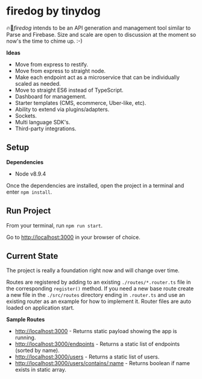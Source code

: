 # firedog by tinydog

🔥🐶_firedog_ intends to be an API generation and management tool similar to Parse and Firebase. Size and scale are open to discussion at the moment so now's the time to chime up.  :-)

**Ideas**
* Move from express to restify.
* Move from express to straight node.
* Make each endpoint act as a microservice that can be individually scaled as needed.
* Move to straight ES6 instead of TypeScript.
* Dashboard for management.
* Starter templates (CMS, ecommerce, Uber-like, etc).
* Ability to extend via plugins/adapters.
* Sockets.
* Multi language SDK's.
* Third-party integrations.

## Setup

**Dependencies**
* Node v8.9.4

Once the dependencies are installed, open the project in a terminal and enter ```npm install```.

## Run Project

From your terminal, run ```npm run start```.

Go to [http://localhost:3000](http://localhost:3000) in your browser of choice.

## Current State

The project is really a foundation right now and will change over time.

Routes are registered by adding to an existing ```./routes/*.router.ts``` file in the corresponding ```register()``` method. If you need a new base route create a new file in the ```./src/routes``` directory ending in ```.router.ts``` and use an existing router as an example for how to implement it. Router files are auto loaded on application start.

**Sample Routes**
* [http://localhost:3000](http://localhost:3000) - Returns static payload showing the app is running.
* [http://localhost:3000/endpoints](http://localhost:3000/endpoints) - Returns a static list of endpoints (sorted by name).
* [http://localhost:3000/users](http://localhost:3000/users) - Returns a static list of users.
* [http://localhost:3000/users/contains/:name](http://localhost:3000/users/contains/joshua) - Returns boolean if name exists in static array.
